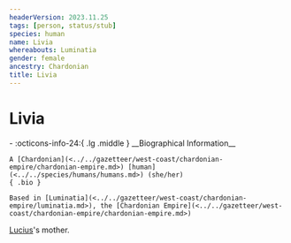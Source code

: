 ```yaml
---
headerVersion: 2023.11.25
tags: [person, status/stub]
species: human
name: Livia
whereabouts: Luminatia
gender: female
ancestry: Chardonian
title: Livia
---
```

# Livia
<div class="grid cards ext-narrow-margin ext-one-column" markdown>
- :octicons-info-24:{ .lg .middle } __Biographical Information__

    A [Chardonian](<../../gazetteer/west-coast/chardonian-empire/chardonian-empire.md>) [human](<../../species/humans/humans.md>) (she/her)  
    { .bio }

    Based in [Luminatia](<../../gazetteer/west-coast/chardonian-empire/luminatia.md>), the [Chardonian Empire](<../../gazetteer/west-coast/chardonian-empire/chardonian-empire.md>)
</div>


[Lucius](<./lucius.md>)'s mother.